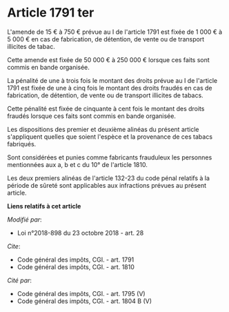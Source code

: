 # Article 1791 ter

L'amende de 15 € à 750 € prévue au I de l'article 1791 est fixée de 1 000 € à 5 000 € en cas de fabrication, de détention, de
vente ou de transport illicites de tabac.

Cette amende est fixée de 50 000 € à 250 000 € lorsque ces faits sont commis en bande organisée.

La pénalité de une à trois fois le montant des droits prévue au I de l'article 1791 est fixée de une à cinq fois le montant
des droits fraudés en cas de fabrication, de détention, de vente ou de transport illicites de tabacs.

Cette pénalité est fixée de cinquante à cent fois le montant des droits fraudés lorsque ces faits sont commis en bande
organisée.

Les dispositions des premier et deuxième alinéas du présent article s'appliquent quelles que soient l'espèce et la provenance
de ces tabacs fabriqués.

Sont considérées et punies comme fabricants frauduleux les personnes mentionnées aux a, b et c du 10° de l'article 1810.

Les deux premiers alinéas de l'article 132-23 du code pénal relatifs à la période de sûreté sont applicables aux infractions
prévues au présent article.

**Liens relatifs à cet article**

_Modifié par_:

  - Loi n°2018-898 du 23 octobre 2018 - art. 28

_Cite_:

  - Code général des impôts, CGI. - art. 1791
  - Code général des impôts, CGI. - art. 1810

_Cité par_:

  - Code général des impôts, CGI. - art. 1795 (V)
  - Code général des impôts, CGI. - art. 1804 B (V)
